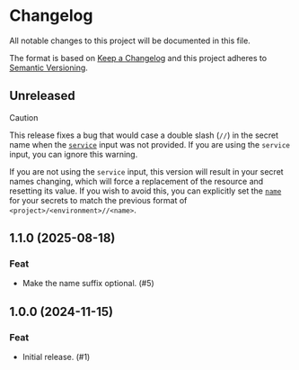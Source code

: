 # Changelog

All notable changes to this project will be documented in this file.

The format is based on [Keep a Changelog][changelog] and this project adheres to
[Semantic Versioning][semver].

## Unreleased

> [!CAUTION]
> This release fixes a bug that would case a double slash (`//`) in the secret
> name when the [`service`][inputs] input was not provided. If you are using the
> `service` input, you can ignore this warning.
>
> If you are not using the `service` input, this version will result in your
> secret names changing, which will force a replacement of the resource and
> resetting its value. If you wish to avoid this, you can explicitly set the
> [`name`][secrets] for your secrets to match the previous format of
> `<project>/<environment>//<name>`.

## 1.1.0 (2025-08-18)

### Feat

- Make the name suffix optional. (#5)

## 1.0.0 (2024-11-15)

### Feat

- Initial release. (#1)

[changelog]: https://keepachangelog.com/en/1.1.0/
[inputs]: README.md#inputs
[secrets]: README.md#secrets
[semver]: https://semver.org/spec/v2.0.0.html
